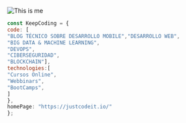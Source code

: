 ![This is me]([https://github.com/JustCodeItDeveloper/JustCodeItDeveloper/blob/main/logo.jpeg](https://github.com/OmarMondragonM/OmarMondragonM/blob/main/99083084_4117660901638364_6864899142640992256_n.jpg))
```javascript
const KeepCoding = {
code: [
"BLOG TÉCNICO SOBRE DESARROLLO MOBILE","DESARROLLO WEB",
"BIG DATA & MACHINE LEARNING",
"DEVOPS",
"CIBERSEGURIDAD",
"BLOCKCHAIN"],
technologies:[
"Cursos Online",
"Webbinars",
"BootCamps",
]
},
homePage: "https://justcodeit.io/"
};
``````
